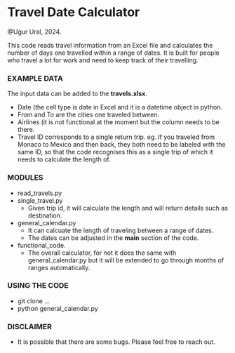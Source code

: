 # Travel Date Calculator

@Ugur Ural, 2024.

This code reads travel information from an Excel file and calculates the number of days one travelled within a range of dates. It is built for people who travel a lot for work and need to keep track of their travelling.

### EXAMPLE DATA

The input data can be added to the **travels.xlsx**.
- Date (the cell type is date in Excel and it is a datetime object in python.
- From and To are the cities one traveled between.
- Airlines (it is not functional at the moment but the column needs to be there.
- Travel ID corresponds to a single return trip. eg. If you traveled from Monaco to Mexico and then back, they both need to be labeled with the same ID, so that the code recognises this as a single trip of which it needs to calculate the length of.

### MODULES

- read_travels.py
- single_travel.py
  - Given trip id, it will calculate the length and will return details such as destination.
- general_calendar.py
  - It can calcuate the length of traveling between a range of dates. 
  - The dates can be adjusted in the __main__ section of the code.
- functional_code.
  - The overall calculator, for not it does the same with general_calendar.py but it will be extended to go through months of ranges automatically.

### USING THE CODE

- git clone ...
- python general_calendar.py


### DISCLAIMER

- It is possible that there are some bugs. Please feel free to reach out.
